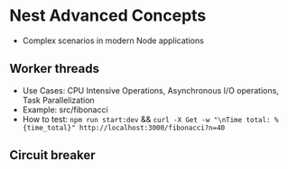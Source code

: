 # Nest Advanced Concepts

- Complex scenarios in modern Node applications

## Worker threads

- Use Cases: CPU Intensive Operations, Asynchronous I/O operations, Task Parallelization
- Example: src/fibonacci
- How to test: `npm run start:dev` && `curl -X Get -w "\nTime total: %{time_total}" http://localhost:3000/fibonacci?n=40`

## Circuit breaker
